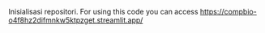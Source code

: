 Inisialisasi repositori.
For using this code you can access https://compbio-o4f8hz2difmnkw5ktpzget.streamlit.app/
